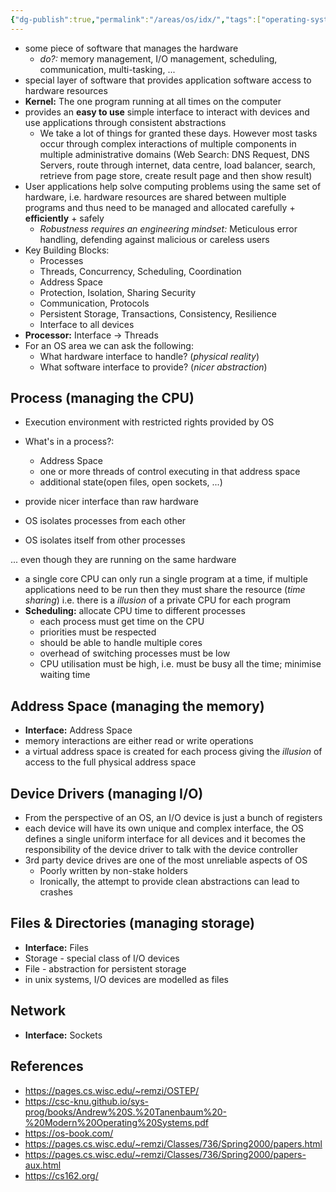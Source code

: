 ```yaml
---
{"dg-publish":true,"permalink":"/areas/os/idx/","tags":["operating-systems"]}
---
```


* some piece of software that manages the hardware 
	* *do?:* memory management, I/O management, scheduling, communication, multi-tasking, ...
* special layer of software that provides application software access to hardware resources
* **Kernel:** The one program running at all times on the computer
* provides an **easy to use** simple interface to interact with devices and use applications through consistent abstractions
	* We take a lot of things for granted these days. However most tasks occur through complex interactions of multiple components in multiple administrative domains (Web Search: DNS Request, DNS Servers, route through internet, data centre, load balancer, search, retrieve from page store, create result page and then show result)
* User applications help solve computing problems using the same set of hardware, i.e. hardware resources are shared between multiple programs and thus need to be managed and allocated carefully + **efficiently** + safely
	* *Robustness requires an engineering mindset:* Meticulous error handling, defending against malicious or careless users
* Key Building Blocks:
	* Processes
	* Threads, Concurrency, Scheduling, Coordination
	* Address Space
	* Protection, Isolation, Sharing Security
	* Communication, Protocols
	* Persistent Storage, Transactions, Consistency, Resilience
	* Interface to all devices
* **Processor:** Interface -> Threads 
* For an OS area we can ask the following:
	* What hardware interface to handle? (*physical reality*)
	* What software interface to provide? (*nicer abstraction*)
## Process (managing the CPU)
* Execution environment with restricted rights provided by OS
* What's in a process?:
	* Address Space
	* one or more threads of control executing in that address space
	* additional state(open files, open sockets, ...)
* provide nicer interface than raw hardware

* OS isolates processes from each other
* OS isolates itself from other processes

... even though they are running on the same hardware

* a single core CPU can only run a single program at a time, if multiple applications need to be run then they must share the resource (*time sharing*) i.e. there is a *illusion* of a private CPU for each program
* **Scheduling:** allocate CPU time to different processes
	* each process must get time on the CPU
	* priorities must be respected 
	* should be able to handle multiple cores
	* overhead of switching processes must be low
	* CPU utilisation must be high, i.e. must be busy all the time; minimise waiting time
## Address Space (managing the memory)
* **Interface:** Address Space
* memory interactions are either read or write operations
* a virtual address space is created for each process giving the *illusion* of access to the full physical address space
## Device Drivers (managing I/O)
* From the perspective of an OS, an I/O device is just a bunch of registers
* each device will have its own unique and complex interface, the OS defines a single uniform interface for all devices and it becomes the responsibility of the device driver to talk with the device controller
* 3rd party device drives are one of the most unreliable aspects of OS
	* Poorly written by non-stake holders
	* Ironically, the attempt to provide clean abstractions can lead to crashes
## Files & Directories (managing storage)
* **Interface:** Files
* Storage - special class of I/O devices
* File - abstraction for persistent storage
* in unix systems, I/O devices are modelled as files

## Network
* **Interface:** Sockets
## References
* https://pages.cs.wisc.edu/~remzi/OSTEP/
* https://csc-knu.github.io/sys-prog/books/Andrew%20S.%20Tanenbaum%20-%20Modern%20Operating%20Systems.pdf
* https://os-book.com/
* https://pages.cs.wisc.edu/~remzi/Classes/736/Spring2000/papers.html
* https://pages.cs.wisc.edu/~remzi/Classes/736/Spring2000/papers-aux.html
* https://cs162.org/